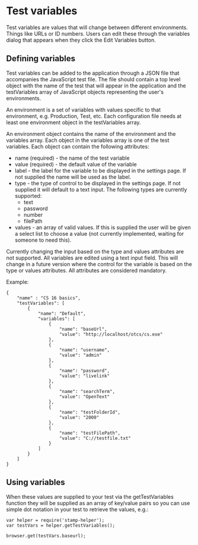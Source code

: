 # Test variables

Test variables are values that will change between different environments. Things like URLs or ID numbers. Users can edit these 
through the variables dialog that appears when they click the Edit Variables button.

## Defining variables

Test variables can be added to the application through a JSON file that accompanies the JavaScript test file. The file should 
contain a top level object with the name of the test that will appear in the application and the testVariables array of JavaScript 
objects representing the user's environments.

An environment is a set of variables with values specific to that environment, e.g. Production, Test, etc. Each configuration file 
needs at least one environment object in the testVariables array.

An environment object contains the name of the environment and the variables array. Each object in the variables array is one of the
test variables. Each object can contain the following attributes:  
 
 * name (required) - the name of the test variable
 * value (required) - the default value of the variable
 * label - the label for the variable to be displayed in the settings page. If not supplied the name will be used as the label.
 * type - the type of control to be displayed in the settings page. If not supplied it will default to a text input. The following 
 types are currently supported:
    * text
    * password
    * number
    * filePath
 * values - an array of valid values. If this is supplied the user will be given a select list to choose a value (not currently implemented, waiting for someone to need this).

Currently changing the input based on the type and values attributes are not supported. All variables are edited using a text input 
field. This will change in a future version where the control for the variable is based on the type or values attributes. All 
attributes are considered mandatory.

Example: 
```
{
    "name" : "CS 16 basics",
    "testVariables": [
        {
            "name": "Default",
            "variables": [
                {
                    "name": "baseUrl",
                    "value": "http://localhost/otcs/cs.exe"
                },
                {
                    "name": "username",
                    "value": "admin"
                },
                {
                    "name": "password",
                    "value": "livelink"
                },
                {
                    "name": "searchTerm",
                    "value": "OpenText"
                },
                {
                    "name": "testFolderId",
                    "value": "2000"
                },
                {
                    "name": "testFilePath",
                    "value": "C://testfile.txt"
                }
            ]
        }
    ]
}
```

## Using variables

When these values are supplied to your test via the getTestVariables function they will be supplied as an array of key/value pairs 
so you can use simple dot notation in your test to retrieve the values, e.g.:

```
var helper = require('stamp-helper');
var testVars = helper.getTestVariables();

browser.get(testVars.baseurl);
```
